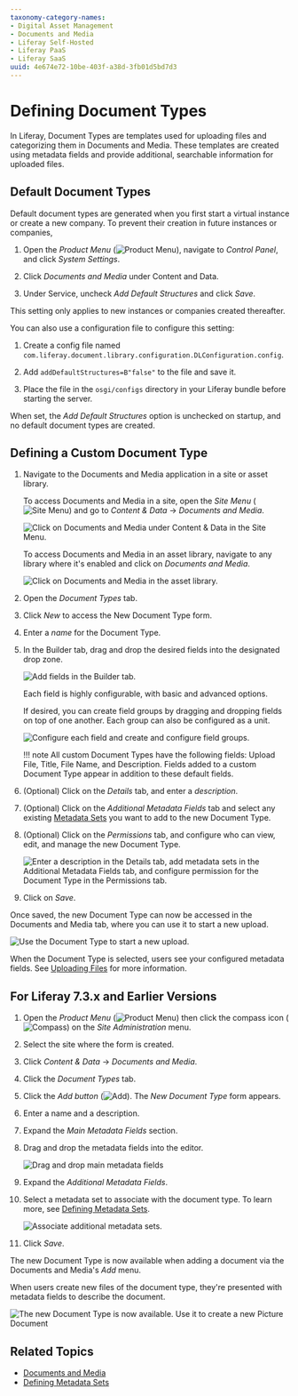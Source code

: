 ```yaml
---
taxonomy-category-names:
- Digital Asset Management
- Documents and Media
- Liferay Self-Hosted
- Liferay PaaS
- Liferay SaaS
uuid: 4e674e72-10be-403f-a38d-3fb01d5bd7d3
---
```


# Defining Document Types

In Liferay, Document Types are templates used for uploading files and categorizing them in Documents and Media. These templates are created using metadata fields and provide additional, searchable information for uploaded files.

## Default Document Types

Default document types are generated when you first start a virtual instance or create a new company. To prevent their creation in future instances or companies,

1. Open the *Product Menu* (![Product Menu](../../../../images/icon-applications-menu.png)), navigate to *Control Panel*, and click *System Settings*.

1. Click *Documents and Media* under Content and Data.

1. Under Service, uncheck *Add Default Structures* and click *Save*.

This setting only applies to new instances or companies created thereafter. 

You can also use a configuration file to configure this setting: 

1. Create a config file named `com.liferay.document.library.configuration.DLConfiguration.config`.

1. Add `addDefaultStructures=B"false"` to the file and save it.

1. Place the file in the `osgi/configs` directory in your Liferay bundle before starting the server.

When set, the *Add Default Structures* option is unchecked on startup, and no default document types are created.

## Defining a Custom Document Type

1. Navigate to the Documents and Media application in a site or asset library.

   To access Documents and Media in a site, open the *Site Menu* (![Site Menu](../../../../images/icon-product-menu.png)) and go to *Content & Data* &rarr; *Documents and Media*.

   ![Click on Documents and Media under Content & Data in the Site Menu.](./defining-document-types/images/01.png)

   To access Documents and Media in an asset library, navigate to any library where it's enabled and click on *Documents and Media*.

   ![Click on Documents and Media in the asset library.](./defining-document-types/images/02.png)

1. Open the *Document Types* tab.

1. Click *New* to access the New Document Type form.

1. Enter a *name* for the Document Type.

1. In the Builder tab, drag and drop the desired fields into the designated drop zone.

   ![Add fields in the Builder tab.](./defining-document-types/images/03.png)

   Each field is highly configurable, with basic and advanced options.

   If desired, you can create field groups by dragging and dropping fields on top of one another. Each group can also be configured as a unit.

   ![Configure each field and create and configure field groups.](./defining-document-types/images/04.png)

   !!! note
       All custom Document Types have the following fields: Upload File, Title, File Name, and Description. Fields added to a custom Document Type appear in addition to these default fields.

1. (Optional) Click on the *Details* tab, and enter a *description*.

1. (Optional) Click on the *Additional Metadata Fields* tab and select any existing [Metadata Sets](./defining-metadata-sets.md) you want to add to the new Document Type.

1. (Optional) Click on the *Permissions* tab, and configure who can view, edit, and manage the new Document Type.

   ![Enter a description in the Details tab, add metadata sets in the Additional Metadata Fields tab, and configure permission for the Document Type in the Permissions tab.](./defining-document-types/images/05.png)

1. Click on *Save*.

Once saved, the new Document Type can now be accessed in the Documents and Media tab, where you can use it to start a new upload.

![Use the Document Type to start a new upload.](./defining-document-types/images/06.png)

When the Document Type is selected, users see your configured metadata fields. See [Uploading Files](../uploading-files.md) for more information.

## For Liferay 7.3.x and Earlier Versions

<!-- Back in January, BChan defined a new standard for us when we have previous versions. Instead of adding the instructions to the bottom of the file, we are supposed to create a child article with the information. Please extract this into a child article. Thanks! -Rich -->

1. Open the *Product Menu* (![Product Menu](../../../../images/icon-product-menu.png)) then click the compass icon (![Compass](../../../../images/icon-compass.png)) on the *Site Administration* menu.

1. Select the site where the form is created.

1. Click *Content & Data*  &rarr; *Documents and Media*.

1. Click the *Document Types* tab.

1. Click the *Add button* (![Add](../../../../images/icon-add.png)). The *New Document Type* form appears.

1. Enter a name and a description.

1. Expand the *Main Metadata Fields* section.

1. Drag and drop the metadata fields into the editor.

   ![Drag and drop main metadata fields](./defining-document-types/images/07.png)

1. Expand the *Additional Metadata Fields*.

1. Select a metadata set to associate with the document type. To learn more, see [Defining Metadata Sets](./defining-metadata-sets.md).

   ![Associate additional metadata sets.](./defining-document-types/images/08.png)

1. Click *Save*.

The new Document Type is now available when adding a document via the Documents and Media's *Add* menu.

When users create new files of the document type, they're presented with metadata fields to describe the document.

![The new Document Type is now available. Use it to create a new Picture Document](./defining-document-types/images/09.png)

## Related Topics

- [Documents and Media](../../../documents-and-media.md)
- [Defining Metadata Sets](./defining-metadata-sets.md)
